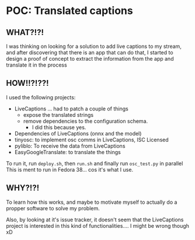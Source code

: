 # POC: Translated captions

## WHAT?!?!

I was thinking on looking for a solution to add live captions to my stream, 
and after discovering that there is an app that can do that, I started to 
design a proof of concept to extract the information from the app and translate
it in the process

## HOW!!?!??!

I used the following projects:
* LiveCaptions ... had to patch a couple of things
    * expose the translated strings
    * remove dependencies to the configuration schema.
        * I did this because yes.
* Dependencies of LiveCaptions (onnx and the model)
* tinyosc: to implement osc comms in LiveCaptions, ISC Licensed
* pyliblo: To receive the data from LiveCaptions
* EasyGoogleTranslate: to translate the things

To run it, run `deploy.sh`, then `run.sh` and finally run `osc_test.py` in parallel
This is ment to run in Fedora 38... cos it's what I use.

## WHY?!?!

To learn how this works, and maybe to motivate myself to actually do a propper software
to solve my problem.

Also, by looking at it's issue tracker, it doesn't seem that the LiveCaptions project is interested in this kind
of functionalities.... I might be wrong though xD
